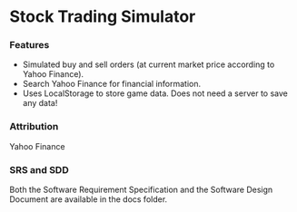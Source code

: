 # Stock Trading Simulator

### Features
+ Simulated buy and sell orders (at current market price according to Yahoo Finance).
+ Search Yahoo Finance for financial information.
+ Uses LocalStorage to store game data. Does not need a server to save any data!

### Attribution
Yahoo Finance 

### SRS and SDD
Both the Software Requirement Specification and the Software Design Document are available in the docs folder.